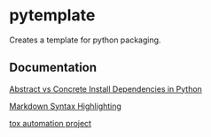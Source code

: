 # pytemplate
Creates a template for python packaging.

## Documentation

[Abstract vs Concrete Install Dependencies in Python](https://caremad.io/posts/2013/07/setup-vs-requirement)

[Markdown Syntax Highlighting](https://support.codebasehq.com/articles/tips-tricks/syntax-highlighting-in-markdown)

[tox automation project](https://tox.readthedocs.io/en/latest/)
